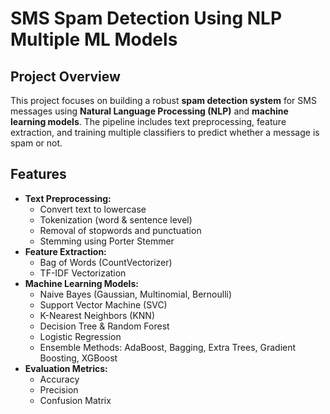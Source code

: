 # SMS Spam Detection Using NLP Multiple ML Models
## Project Overview
This project focuses on building a robust **spam detection system** for SMS messages using **Natural Language Processing (NLP)** and **machine learning models**. The pipeline includes text preprocessing, feature extraction, and training multiple classifiers to predict whether a message is spam or not.

## Features
- **Text Preprocessing:**
  - Convert text to lowercase
  - Tokenization (word & sentence level)
  - Removal of stopwords and punctuation
  - Stemming using Porter Stemmer
- **Feature Extraction:**
  - Bag of Words (CountVectorizer)
  - TF-IDF Vectorization
- **Machine Learning Models:**
  - Naive Bayes (Gaussian, Multinomial, Bernoulli)
  - Support Vector Machine (SVC)
  - K-Nearest Neighbors (KNN)
  - Decision Tree & Random Forest
  - Logistic Regression
  - Ensemble Methods: AdaBoost, Bagging, Extra Trees, Gradient Boosting, XGBoost
- **Evaluation Metrics:**
  - Accuracy
  - Precision
  - Confusion Matrix
